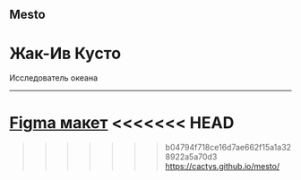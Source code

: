 ## Mesto
# Жак-Ив Кусто
Исследователь океана
___
[Figma макет](https://www.figma.com/file/FwbxqeyjpfDI5YAxPnpc65/JavaScript.-Sprint-4?node-id=28212%3A155)
<<<<<<< HEAD
=======

>>>>>>> b04794f718ce16d7ae662f15a1a328922a5a70d3
https://cactys.github.io/mesto/
